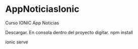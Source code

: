 # AppNoticiasIonic
Curso IONIC App Noticias

Descargar. En consola dentro del proyecto digitar.
npm install

ionic serve
